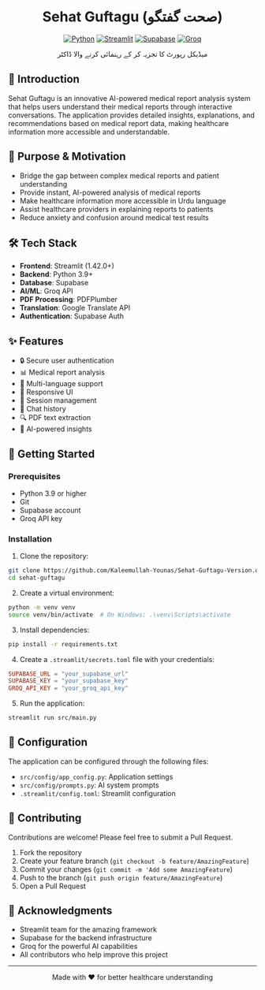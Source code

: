 <div align="center">

# Sehat Guftagu (صحت گفتگو)

[![Python](https://img.shields.io/badge/Python-3.9%2B-blue?style=for-the-badge&logo=python)](https://www.python.org/)
[![Streamlit](https://img.shields.io/badge/Streamlit-1.42.0-FF4B4B?style=for-the-badge&logo=streamlit)](https://streamlit.io/)
[![Supabase](https://img.shields.io/badge/Supabase-Database-96F?style=for-the-badge&logo=supabase)](https://supabase.io/)
[![Groq](https://img.shields.io/badge/Groq-AI-00A4DC?style=for-the-badge)](https://groq.com/)

میڈیکل رپورٹ کا تجزیہ کر کے رہنمائی کرنے والا ڈاکٹر

</div>

## 🌟 Introduction

Sehat Guftagu is an innovative AI-powered medical report analysis system that helps users understand their medical reports through interactive conversations. The application provides detailed insights, explanations, and recommendations based on medical report data, making healthcare information more accessible and understandable.

## 🎯 Purpose & Motivation

- Bridge the gap between complex medical reports and patient understanding
- Provide instant, AI-powered analysis of medical reports
- Make healthcare information more accessible in Urdu language
- Assist healthcare providers in explaining reports to patients
- Reduce anxiety and confusion around medical test results

## 🛠️ Tech Stack

- **Frontend**: Streamlit (1.42.0+)
- **Backend**: Python 3.9+
- **Database**: Supabase
- **AI/ML**: Groq API
- **PDF Processing**: PDFPlumber
- **Translation**: Google Translate API
- **Authentication**: Supabase Auth

## ✨ Features

- 🔒 Secure user authentication
- 📊 Medical report analysis
- 🔄 Multi-language support
- 📱 Responsive UI
- 💾 Session management
- 📝 Chat history
- 🔍 PDF text extraction
- 🤖 AI-powered insights

## 🚀 Getting Started

### Prerequisites

- Python 3.9 or higher
- Git
- Supabase account
- Groq API key

### Installation

1. Clone the repository:
```bash
git clone https://github.com/Kaleemullah-Younas/Sehat-Guftagu-Version.o2.git
cd sehat-guftagu
```

2. Create a virtual environment:
```bash
python -m venv venv
source venv/bin/activate  # On Windows: .\venv\Scripts\activate
```

3. Install dependencies:
```bash
pip install -r requirements.txt
```

4. Create a `.streamlit/secrets.toml` file with your credentials:
```toml
SUPABASE_URL = "your_supabase_url"
SUPABASE_KEY = "your_supabase_key"
GROQ_API_KEY = "your_groq_api_key"
```

5. Run the application:
```bash
streamlit run src/main.py
```

## 🔧 Configuration

The application can be configured through the following files:
- `src/config/app_config.py`: Application settings
- `src/config/prompts.py`: AI system prompts
- `.streamlit/config.toml`: Streamlit configuration

## 🤝 Contributing

Contributions are welcome! Please feel free to submit a Pull Request.

1. Fork the repository
2. Create your feature branch (`git checkout -b feature/AmazingFeature`)
3. Commit your changes (`git commit -m 'Add some AmazingFeature`)
4. Push to the branch (`git push origin feature/AmazingFeature`)
5. Open a Pull Request

## 🙏 Acknowledgments

- Streamlit team for the amazing framework
- Supabase for the backend infrastructure
- Groq for the powerful AI capabilities
- All contributors who help improve this project

---

<div align="center">
Made with ❤️ for better healthcare understanding
</div>
